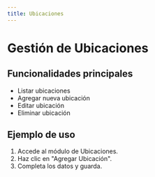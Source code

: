 ```yaml
---
title: Ubicaciones
---
```


# Gestión de Ubicaciones

## Funcionalidades principales

- Listar ubicaciones
- Agregar nueva ubicación
- Editar ubicación
- Eliminar ubicación

## Ejemplo de uso

1. Accede al módulo de Ubicaciones.
2. Haz clic en "Agregar Ubicación".
3. Completa los datos y guarda.
